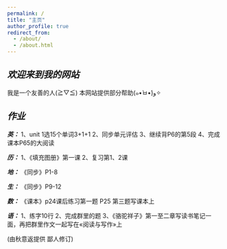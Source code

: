 ```yaml
---
permalink: /
title: "主页"
author_profile: true
redirect_from: 
  - /about/
  - /about.html
---
```

## ***欢迎来到我的网站***
我是一个友善的人(≧▽≦)
本网站提供部分帮助(๑•̀ㅂ•́)و✧



## ***作业***


***英：***
1、unit 1选15个单词3+1+1
2、同步单元评估
3、继续背P6的第5段
4、完成课本P65的大阅读

***历：***
1、《填充图册》第一课
2、复习第1、2课

***地：***
《同步》P1-8

***生：***
《同步》P9-12

***数：***
《课本》p24课后练习第一题    P25 第三题写课本上

***语：***
1、练字10行
2、完成群里的题
3、《骆驼祥子》第一至二章写读书笔记一面，再把群里作文一起写在«阅读与写作»上

(由秋意返提供   鄙人修订)
    
  

